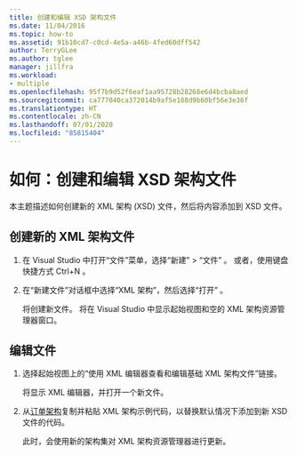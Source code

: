 ```yaml
---
title: 创建和编辑 XSD 架构文件
ms.date: 11/04/2016
ms.topic: how-to
ms.assetid: 91b10cd7-c0cd-4e5a-a46b-4fed60dff542
author: TerryGLee
ms.author: tglee
manager: jillfra
ms.workload:
- multiple
ms.openlocfilehash: 95f7b9d52f6eaf1aa95728b28268e6d4bcba8aed
ms.sourcegitcommit: ca777040ca372014b9af5e188d9b60bf56e3e36f
ms.translationtype: HT
ms.contentlocale: zh-CN
ms.lasthandoff: 07/01/2020
ms.locfileid: "85815404"
---
```

# <a name="how-to-create-and-edit-an-xsd-schema-file"></a>如何：创建和编辑 XSD 架构文件

本主题描述如何创建新的 XML 架构 (XSD) 文件，然后将内容添加到 XSD 文件。

## <a name="to-create-a-new-xml-schema-file"></a>创建新的 XML 架构文件

1. 在 Visual Studio 中打开“文件”菜单，选择“新建” > “文件”  。 或者，使用键盘快捷方式 Ctrl+N 。

2. 在“新建文件”对话框中选择“XML 架构”，然后选择“打开”  。

   将创建新文件。 将在 Visual Studio 中显示起始视图和空的 XML 架构资源管理器窗口。

## <a name="to-edit-a-file"></a>编辑文件

1. 选择起始视图上的“使用 XML 编辑器查看和编辑基础 XML 架构文件”链接。

   将显示 XML 编辑器，并打开一个新文件。

2. 从[订单架构](../xml-tools/sample-xsd-file-simple-schema.md)复制并粘贴 XML 架构示例代码，以替换默认情况下添加到新 XSD 文件的代码。

   此时，会使用新的架构集对 XML 架构资源管理器进行更新。
